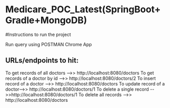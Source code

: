 # Medicare_POC_Latest(SpringBoot+Gradle+MongoDB)

#Instructions to run the project

Run query using POSTMAN Chrome App

URLs/endpoints to hit:
-------------------------
To get records of all doctors -->>  http://localhost:8080/doctors
To get records of a doctor by id -->> http://localhost:8080/doctors/2
To insert record of a doctor -->> http://localhost:8080/doctors
To update record of a doctor-->> http://localhost:8080/doctors/1
To delete a single record -->>http://localhost:8080/doctors/1
To delete all records -->> http://localhost:8080/doctors




